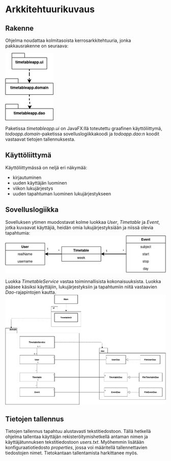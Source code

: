 # Arkkitehtuurikuvaus

## Rakenne
Ohjelma noudattaa kolmitasoista kerrosarkkitehtuuria, jonka pakkausrakenne on seuraava:  

![paketit](https://github.com/makitzei/ot-harjoitustyo2020/blob/master/dokumentaatio/kuvat/paketit.png)  

Paketissa *timetableapp.ui* on JavaFX:llä toteutettu graafinen käyttöliittymä, *todoapp.domain*-paketissa sovelluslogiikkakoodi ja *todoapp.dao*:n koodit vastaavat tietojen tallennuksesta.

## Käyttöliittymä
Käyttöliittymässä on neljä eri näkymää:
* kirjautuminen
* uuden käyttäjän luominen
* viikon lukujärjestys
* uuden tapahtuman luominen lukujärjestykseen

## Sovelluslogiikka
Sovelluksen ytimen muodostavat kolme luokkaa *User*, *Timetable* ja *Event*, jotka kuvaavat käyttäjiä, heidän omia lukujärjestyksiään ja niissä olevia tapahtumia:   
![luokat](https://github.com/makitzei/ot-harjoitustyo2020/blob/master/dokumentaatio/kuvat/luokkakaavio.png)  

Luokka *TimetableService* vastaa toiminnallisista kokonaisuuksista. Luokka pääsee käsiksi käyttäjiin, lukujärjestyksiin ja tapahtumiin niitä vastaavien *Dao*-rajapintojen kautta.
![pakkauskaavio](https://github.com/makitzei/ot-harjoitustyo2020/blob/master/dokumentaatio/kuvat/pakettikaavio.png)

## Tietojen tallennus
Tietojen tallennus tapahtuu alustavasti tekstitiedostoon. Tällä hetkellä ohjelma tallentaa käyttäjän rekisteröitymishetkellä antaman nimen ja käyttäjätunnuksen tekstitiedostoon *users.txt*. Myöhemmin lisätään konfiguraatiotiedosto *properties*, jossa voi määritellä tallennettavien tiedostojen nimet. Tietokantaan tallentamista harkittanee myös.
